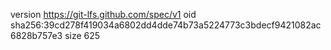 version https://git-lfs.github.com/spec/v1
oid sha256:39cd278f419034a6802dd4dde74b73a5224773c3bdecf9421082ac6828b757e3
size 625
